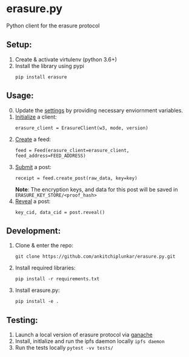 # erasure.py
Python client for the erasure protocol

## Setup:
1. Create & activate virtulenv (python 3.6+)
2. Install the library using pypi
    ```
    pip install erasure
    ```

## Usage:
0. Update the [settings](https://github.com/ankitchiplunkar/erasure.py/blob/master/erasure/settings.py) by providing necessary enviornment variables.
1. [Initialize](https://github.com/ankitchiplunkar/erasure.py/blob/master/tests/common.py) a client:
    ```
    erasure_client = ErasureClient(w3, mode, version)
    ```
2. [Create](https://github.com/ankitchiplunkar/erasure.py/blob/master/tests/common.py) a feed:
    ```
    feed = Feed(erasure_client=erasure_client, feed_address=FEED_ADDRESS)
    ```
3. [Submit](https://github.com/ankitchiplunkar/erasure.py/blob/master/tests/test_feed.py) a post:
    ```
    receipt = feed.create_post(raw_data, key=key)
    ```
    **Note**: The encryption keys, and data for this post will be saved in `ERASURE_KEY_STORE/<proof_hash>`
4. [Reveal](https://github.com/ankitchiplunkar/erasure.py/blob/master/tests/test_post.py) a post:
    ```
    key_cid, data_cid = post.reveal()
    ```

## Development:
1. Clone & enter the repo:
    ```
    git clone https://github.com/ankitchiplunkar/erasure.py.git
    ```
2. Install required libraries:
    ```
    pip install -r requirements.txt
    ```
3. Install erasure.py:
    ```
    pip install -e .
    ```

## Testing:
1. Launch a local version of erasure protocol via [ganache](https://github.com/erasureprotocol/erasure-protocol/tree/master/packages/testenv#deploy-contracts-to-local-ganache-server)
2. Install, initlalize and run the ipfs daemon locally `ipfs daemon`
3. Run the tests locally `pytest -vv tests/`
